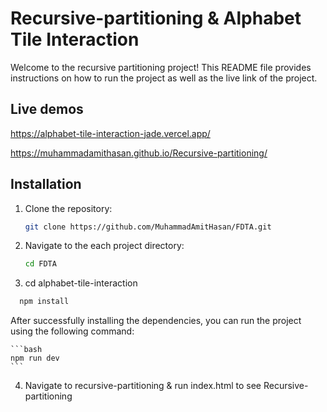 # Recursive-partitioning & Alphabet Tile Interaction

Welcome to the recursive partitioning project! This README file provides instructions on how to run the project as well as the live link of the project.

## Live demos

https://alphabet-tile-interaction-jade.vercel.app/

https://muhammadamithasan.github.io/Recursive-partitioning/

## Installation

1. Clone the repository:
   ```bash
   git clone https://github.com/MuhammadAmitHasan/FDTA.git
   ```
2. Navigate to the each project directory:
   ```bash
   cd FDTA
   ```
3. cd alphabet-tile-interaction
 ```bash
   npm install
   ```
   After successfully installing the dependencies, you can run the project using the following command:

    ```bash
    npm run dev
    ``` 
4. Navigate to recursive-partitioning & 
    run index.html to see Recursive-partitioning

